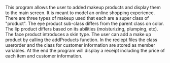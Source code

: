 This program allows the user to added makeup products and display them to the main screen. It is meant to model an online shopping experience. There are three types of makeup used that each are a super class of "product". The eye product sub-class differs from the parent class on color. The lip product differs based on its abilities (moisturizing, plumping, etc). The face product introduces a skin type. The user can add a make up product by calling the addProducts function. In the reciept files the class userorder and the class for customer information are stored as member variables.  At the end the program will display a receipt including the price of each item and customer information. 
